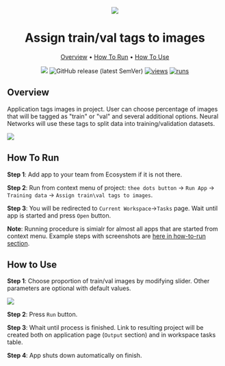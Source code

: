 <div align="center" markdown>

<img src="https://user-images.githubusercontent.com/48245050/182362563-ca05f75c-0480-4ba1-8e4f-f53e11238d4f.png"/>

# Assign train/val tags to images

<p align="center">

  <a href="#Overview">Overview</a> •
  <a href="#How-To-Run">How To Run</a> •
  <a href="#How-To-Use">How To Use</a>
</p>

[![](https://img.shields.io/badge/slack-chat-green.svg?logo=slack)](https://supervisely.com/slack)
![GitHub release (latest SemVer)](https://img.shields.io/github/v/release/supervisely-ecosystem/tag-train-val-test)
[![views](https://app.supervisely.com/img/badges/views/supervisely-ecosystem/tag-train-val-test.png)](https://supervisely.com)
[![runs](https://app.supervisely.com/img/badges/runs/supervisely-ecosystem/tag-train-val-test.png)](https://supervisely.com)

</div>

## Overview

Application tags images in project. User can choose percentage of images that will be tagged as "train" or "val" and several additional options. Neural Networks will use these tags to split data into training/validation datasets. 

<img src="https://i.imgur.com/KA8kXBr.png"/>

## How To Run 
**Step 1**: Add app to your team from Ecosystem if it is not there.

**Step 2**: Run from context menu of project: `thee dots button` -> `Run App` -> `Training data` -> `Assign train\val tags to images`.

**Step 3**: You will be redirected to `Current Workspace`->`Tasks` page. Wait until app is started and press `Open` button. 

**Note**: Running procedure is simialr for almost all apps that are started from context menu. Example steps with screenshots are [here in how-to-run section](https://github.com/supervisely-ecosystem/merge-classes#how-to-run).  

## How to Use

**Step 1**: Choose proportion of train/val images by modifying slider. Other parameters are optional with default values.

<img src="https://media2.giphy.com/media/cnApWE1MfG9522UCv5/giphy.gif"/>

**Step 2**: Press `Run` button. 

**Step 3**: Whait until process is finished. Link to resulting project will be created both on application page (`Output` section) and in workspace tasks table.

**Step 4**: App shuts down automatically on finish.


